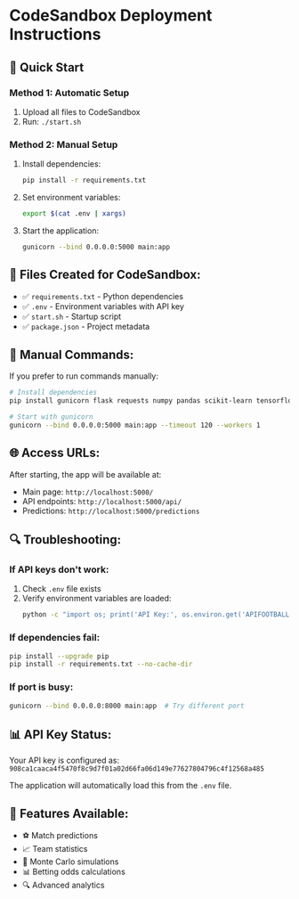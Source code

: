 # CodeSandbox Deployment Instructions

## 🚀 Quick Start

### Method 1: Automatic Setup
1. Upload all files to CodeSandbox
2. Run: `./start.sh`

### Method 2: Manual Setup
1. Install dependencies:
   ```bash
   pip install -r requirements.txt
   ```

2. Set environment variables:
   ```bash
   export $(cat .env | xargs)
   ```

3. Start the application:
   ```bash
   gunicorn --bind 0.0.0.0:5000 main:app
   ```

## 📝 Files Created for CodeSandbox:

- ✅ `requirements.txt` - Python dependencies
- ✅ `.env` - Environment variables with API key
- ✅ `start.sh` - Startup script
- ✅ `package.json` - Project metadata

## 🔧 Manual Commands:

If you prefer to run commands manually:

```bash
# Install dependencies
pip install gunicorn flask requests numpy pandas scikit-learn tensorflow pytz python-dotenv tabulate Flask-Caching

# Start with gunicorn
gunicorn --bind 0.0.0.0:5000 main:app --timeout 120 --workers 1
```

## 🌐 Access URLs:

After starting, the app will be available at:
- Main page: `http://localhost:5000/`
- API endpoints: `http://localhost:5000/api/`
- Predictions: `http://localhost:5000/predictions`

## 🔍 Troubleshooting:

### If API keys don't work:
1. Check `.env` file exists
2. Verify environment variables are loaded:
   ```bash
   python -c "import os; print('API Key:', os.environ.get('APIFOOTBALL_API_KEY', 'NOT SET'))"
   ```

### If dependencies fail:
```bash
pip install --upgrade pip
pip install -r requirements.txt --no-cache-dir
```

### If port is busy:
```bash
gunicorn --bind 0.0.0.0:8000 main:app  # Try different port
```

## 📊 API Key Status:

Your API key is configured as: `908ca1caaca4f5470f8c9d7f01a02d66fa06d149e77627804796c4f12568a485`

The application will automatically load this from the `.env` file.

## 🎯 Features Available:

- ⚽ Match predictions
- 📈 Team statistics
- 🎲 Monte Carlo simulations
- 📊 Betting odds calculations
- 🔍 Advanced analytics